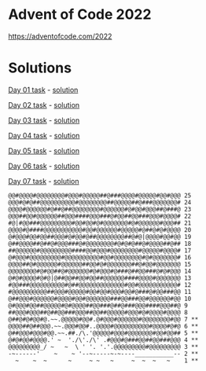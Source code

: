 # Advent of Code 2022

https://adventofcode.com/2022

# Solutions

[Day 01 task](./day01.task.md) - [solution](./day01.js)

[Day 02 task](./day02.task.md) - [solution](./day02.js)

[Day 03 task](./day03.task.md) - [solution](./day03.js)

[Day 04 task](./day04.task.md) - [solution](./day04.js)

[Day 05 task](./day05.task.md) - [solution](./day05.js)

[Day 06 task](./day06.task.md) - [solution](./day06.js)

[Day 07 task](./day07.task.md) - [solution](./day07.js)

```
@@#@@@@#@@@@@@@@#@@@#@@@@@##@###@@@@#@@@@@#@@#@@@ 25
@@@#@#@##@@@@@@@@@@#@@@@@@@@##@@@@@##@###@@@@@@@# 24
@@@@#@@@@@@#@##@##@@@@@@@@#@@@@@@#@#@@#@@@##@###@ 23
@@@##@@#@@@@@@##@@@####@@@###@#@@##@@###@@@#@@@@# 22
#@|#@@###@@@@@@@@@#@@#@@#@#@@@@@@@#@#@@@@@@#@@@## 21
@@@@#@####@@@@@@@@@@@#@@#@@@@@@#@@@@@#@##@#@#@@@@ 20
@#@@@#@@#@@##@@@#@#@@#@##@@@@@@@@##@#@|@@@@#@@#@@ 19
@##@@@@##@##@#@@@###@#@@@@@@@@#@#@#@##@#@@@@##@## 18
##@@@@@@#@@@@@@@@@####@@#@@@#@@@@@@@@#@@@@@#@@@@# 17
@#@@@#@@@@@@@@@#@@@@@@@@@@#@@#@@@@@@@@#@#@@@@@@@# 16
@@@@##@#@@@@@@#@@@@@@##@@#@#@@@@@@@##@#@@#@@@@@@@ 15
@@@@@@@@#@#@@##@#@@@@@@#@#@@@#@###@##@@###@#@#@@@ 14
@#@#@@@@#@#@|@##@@##@@#@@##@@@@@@####@@@@#@@@@@@@ 13
#@@###@@@@@@@@@@#@##@@@@@@@@@@@@@#@@#@@@@@@@@@@@# 12
#@@@@@@@@@@##@@@#@@@@@#@@#@@#@@@#@@#@###@#@@###@@ 11
@##@@@#@@@@@@#@@@@#@@#@@@@@@@###@@###@@#@@@@@@#@@ 10
@#@@@#@@##@@@@@#@#@@@@##@@###@##@###@@@####@@@##@ 9
##@@@#@@@##@##@@###@@@##@@##@@@@@#@@@#@#@@@@#@@@@ 8
@##@#@#@@#@.~~.@@@@@#@@#.@#@@@#@@@@@@#@@@@@@@@#@@ 7 **
@@@@##@##@@@.~~.@@@#@@#..@@@@#@@@@@@@@@@#@@@@#@#@ 6 **
@##@@@#@@@#@@.~~.##./\.'@@@@@#@@@#@@@@@@@#@@#@@## 5 **
@#@#@@#@@@@.' ~  './\'./\' .#@@@#@###@@##@@###@@@ 4 **
@@@@@@@@@_/ ~   ~  \ ' '. '.'.@@@@@@@@@#@@@@@@@@@ 3 **
-~------'    ~    ~ '--~-----~-~----___________-- 2 **
  ~    ~  ~      ~     ~ ~   ~     ~  ~  ~   ~    1 **
```
